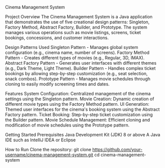 Cinema Management System

Project Overview
The Cinema Management System is a Java application that demonstrates the use of five creational design patterns: Singleton, Factory Method, Abstract Factory, Builder, and Prototype. The system manages various operations such as movie listings, screens, ticket bookings, concessions, and customer interactions.

Design Patterns Used
Singleton Pattern - Manages global system configuration (e.g., cinema name, number of screens).
Factory Method Pattern - Creates different types of movies (e.g., Regular, 3D, IMAX).
Abstract Factory Pattern - Generates user interfaces with different themes (e.g., Dark Theme, Light Theme).
Builder Pattern - Handles complex ticket bookings by allowing step-by-step customization (e.g., seat selection, snack combos).
Prototype Pattern - Manages movie schedules through cloning to easily modify screening times and dates.

Features
System Configuration: Centralized management of the cinema settings using the Singleton pattern.
Movie Creation: Dynamic creation of different movie types using the Factory Method pattern.
UI Generation: Themed user interfaces for the cinema's booking system using the Abstract Factory pattern.
Ticket Booking: Step-by-step ticket customization using the Builder pattern.
Movie Schedule Management: Efficient cloning and modification of movie schedules using the Prototype pattern.

Getting Started
Prerequisites
Java Development Kit (JDK) 8 or above
A Java IDE such as IntelliJ IDEA or Eclipse

How to Run
Clone the repository:
git clone https://github.com/your-username/cinema-management-system.git
cd cinema-management-system
